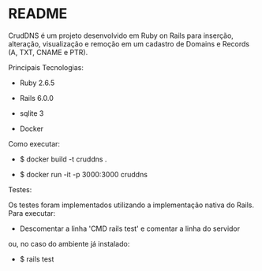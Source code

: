 # README

CrudDNS é um projeto desenvolvido em Ruby on Rails para inserção, alteração, visualização e remoção em um cadastro de Domains e Records (A, TXT, CNAME e PTR).


Principais Tecnologias:

* Ruby 2.6.5

* Rails 6.0.0

* sqlite 3

* Docker


Como executar:

* $ docker build -t cruddns .

* $ docker run -it -p 3000:3000 cruddns


Testes:

Os testes foram implementados utilizando a implementação nativa do Rails.
Para executar:

 * Descomentar a linha 'CMD rails test' e comentar a linha do servidor

 ou, no caso do ambiente já instalado:

 * $ rails test
